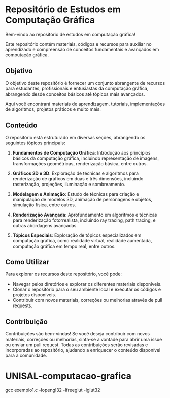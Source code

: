 # Repositório de Estudos em Computação Gráfica

Bem-vindo ao repositório de estudos em computação gráfica! 

Este repositório contém materiais, códigos e recursos para auxiliar no aprendizado e compreensão de conceitos fundamentais e avançados em computação gráfica.

## Objetivo

O objetivo deste repositório é fornecer um conjunto abrangente de recursos para estudantes, profissionais e entusiastas da computação gráfica, abrangendo desde conceitos básicos até tópicos mais avançados. 

Aqui você encontrará materiais de aprendizagem, tutoriais, implementações de algoritmos, projetos práticos e muito mais.

## Conteúdo

O repositório está estruturado em diversas seções, abrangendo os seguintes tópicos principais:

1. **Fundamentos de Computação Gráfica**: Introdução aos princípios básicos da computação gráfica, incluindo representação de imagens, transformações geométricas, renderização básica, entre outros.

2. **Gráficos 2D e 3D**: Exploração de técnicas e algoritmos para renderização de gráficos em duas e três dimensões, incluindo rasterização, projeções, iluminação e sombreamento.

3. **Modelagem e Animação**: Estudo de técnicas para criação e manipulação de modelos 3D, animação de personagens e objetos, simulação física, entre outros.

4. **Renderização Avançada**: Aprofundamento em algoritmos e técnicas para renderização fotorrealista, incluindo ray tracing, path tracing, e outras abordagens avançadas.

5. **Tópicos Especiais**: Exploração de tópicos especializados em computação gráfica, como realidade virtual, realidade aumentada, computação gráfica em tempo real, entre outros.

## Como Utilizar

Para explorar os recursos deste repositório, você pode:

- Navegar pelos diretórios e explorar os diferentes materiais disponíveis.
- Clonar o repositório para o seu ambiente local e executar os códigos e projetos disponíveis.
- Contribuir com novos materiais, correções ou melhorias através de pull requests.

## Contribuição

Contribuições são bem-vindas! Se você deseja contribuir com novos materiais, correções ou melhorias, sinta-se à vontade para abrir uma issue ou enviar um pull request. Todas as contribuições serão revisadas e incorporadas ao repositório, ajudando a enriquecer o conteúdo disponível para a comunidade.

# UNISAL-computacao-grafica
gcc exemplo1.c -lopengl32 -lfreeglut -lglut32